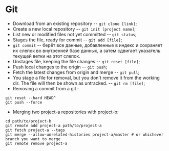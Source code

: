 # Git

+ Download from an existing repository -- `git clone [link]`;
+ Create a new local repository -- `git init [project name]`;
+ List new or modified files not yet committed -- `git status`;
+ Stages the file, ready for commit -- `git add [file]`;
+ `git commit` -- берёт все данные, добавленные в индекс и сохраняет их слепок во внутренней базе данных, а затем сдвигает указатель текущей ветки на этот слепок.
+ Unstages file, keeping the file changes -- `git reset [file]`;
+ Push local changes to the origin -- `git push`;
+ Fetch the latest changes from origin and merge -- `git pull`;
+ You stage a file for removal, but you don't remove it from the working dir. The file will then be shown as untracked. -- `git rm [file]`;
+ Removing a commit from a git :

```
git reset --hard HEAD^
git push --force
```
+ Merging two project-a repositories with project-b:

```
cd path/to/project-b
git remote add project-a path/to/project-a
git fetch project-a --tags
git merge --allow-unrelated-histories project-a/master # or whichever branch you want to merge
git remote remove project-a
```

